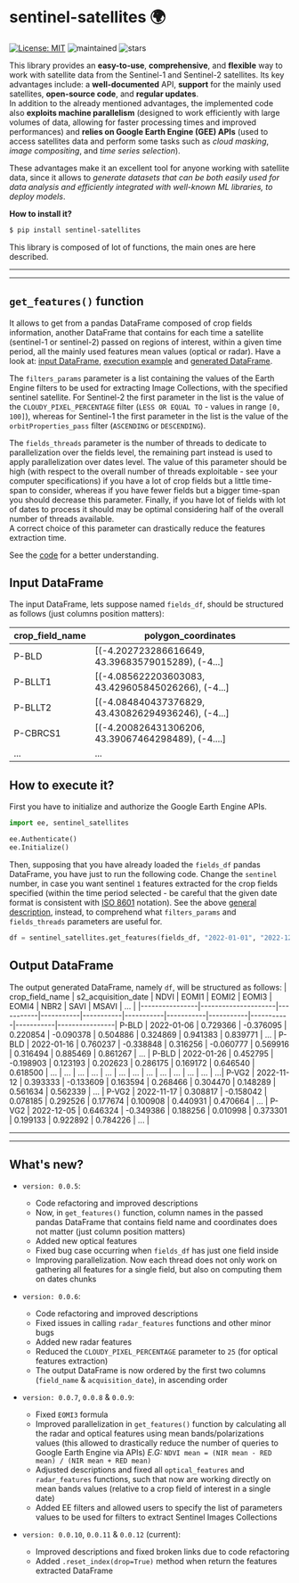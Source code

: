 # sentinel-satellites 🌍

[![License: MIT](https://img.shields.io/badge/license-MIT-yellow.svg)](https://github.com/Amatofrancesco99/master-thesis/blob/main/Notebooks/1-features-extraction/utils/LICENSE)
![maintained](https://img.shields.io/badge/maintained%3F-YES-green.svg)
![stars](https://img.shields.io/github/stars/Amatofrancesco99/master-thesis.svg)

This library provides an **easy-to-use**, **comprehensive**, and **flexible** way to work with satellite data from the Sentinel-1 and Sentinel-2 satellites. Its key advantages include: a **well-documented** API, **support** for the mainly used satellites, **open-source code**, and **regular updates**.<br>
In addition to the already mentioned advantages, the implemented code also **exploits machine parallelism** (designed to work efficiently with large volumes of data, allowing for faster processing times and improved performances) and **relies on Google Earth Engine (GEE) APIs** (used to access satellites data and perform some tasks such as *cloud masking*, *image compositing*, and *time series selection*).

These advantages make it an excellent tool for anyone working with satellite data, since it allows to *generate datasets that can be both easily used for data analysis and efficiently integrated with well-known ML libraries, to deploy models*.

**How to install it?**
```bash
$ pip install sentinel-satellites
```

This library is composed of lot of functions, the main ones are here described.

*** 
***
## `get_features()` function

It allows to get from a pandas DataFrame composed of crop fields information, another DataFrame that contains for each time a satellite (sentinel-1 or sentinel-2) passed on regions of interest, within a given time period, all the mainly used features mean values (optical or radar).
Have a look at: [input DataFrame](#input-dataframe), [execution example](#how-to-execute-it) and [generated DataFrame](#output-dataframe).

The `filters_params` parameter is a list containing the values of the Earth Engine filters to be used for extracting Image Collections, with the specified sentinel satellite. For Sentinel-2 the first parameter in the list is the value of the `CLOUDY_PIXEL_PERCENTAGE` filter (`LESS OR EQUAL TO` - values in range `[0, 100]`), whereas for Sentinel-1 the first parameter in the list is the value of the `orbitProperties_pass` filter (`ASCENDING` or `DESCENDING`).

The `fields_threads` parameter is the number of threads to dedicate to parallelization over the fields level, the remaining part instead is used to apply parallelization over dates level. The value of this parameter should be high (with respect to the overall number of threads exploitable - see your computer specifications) if you have a lot of crop fields but a little time-span to consider, whereas if you have fewer fields but a bigger time-span you should decrease this parameter. Finally, if you have lot of fields with lot of dates to process it should may be optimal considering half of the overall number of threads available. <br>A correct choice of this parameter can drastically reduce the features extraction time.

See the [code](https://github.com/Amatofrancesco99/master-thesis/blob/main/Notebooks/1-features-extraction/utils/sentinel_satellites.py) for a better understanding.

## Input DataFrame
The input DataFrame, lets suppose named `fields_df`, should be structured as follows (just columns position matters):

| crop_field_name |              polygon_coordinates                  |
|-----------------|---------------------------------------------------|
| P-BLD           |  [(-4.202723286616649, 43.39683579015289), (-4...]|
| P-BLLT1         | [(-4.085622203603083, 43.429605845026266), (-4...]|
| P-BLLT2         | [(-4.084840437376829, 43.430826294936246), (-4...]|
| P-CBRCS1        | [(-4.200826431306206, 43.39067464298489), (-4....]|
| ...             |             ...                                   |


## How to execute it?

First you have to initialize and authorize the Google Earth Engine APIs.

```python
import ee, sentinel_satellites

ee.Authenticate()
ee.Initialize()
```

Then, supposing that you have already loaded the `fields_df` pandas DataFrame, you have just to run the following code. Change the `sentinel` number, in case you want sentinel `1` features extracted for the crop fields specified (within the time period selected - be careful that the given date format is consistent with [ISO 8601](https://it.wikipedia.org/wiki/ISO_8601) notation). See the above [general description](#get_features-function), instead, to comprehend what `filters_params` and `fields_threads` parameters are useful for.

```python
df = sentinel_satellites.get_features(fields_df, "2022-01-01", "2022-12-31", sentinel=2, filters_params=['40'], fields_threads=3)
```

## Output DataFrame
The output generated DataFrame, namely `df`, will be structured as follows:
| crop_field_name | s2_acquisition_date | NDVI      | EOMI1     | EOMI2     | EOMI3     | EOMI4     | NBR2      | SAVI      | MSAVI     | ...   |
|----------------|---------------------|-----------|-----------|-----------|-----------|-----------|-----------|-----------|-----------|----------------|
P-BLD | 2022-01-06 | 0.729366 | -0.376095 | 0.220854 | -0.090378 |	0.504886 | 0.324869	| 0.941383 | 0.839771 |	... |
P-BLD | 2022-01-16	| 0.760237 | -0.338848 | 0.316256 | -0.060777 | 0.569916 | 	0.316494 | 0.885469 | 0.861267 | ... |
P-BLD | 2022-01-26 | 0.452795 | -0.198903 | 0.123193 |	0.202623 | 0.286175 | 0.169172 | 0.646540 |	0.618500 | ... |
... | ... | ... | ... |	...	 | ... | ... | ... | ... | ... | ... | ...|
P-VG2 |	2022-11-12 | 0.393333 | -0.133609 |	0.163594 | 0.268466 | 0.304470 | 0.148289 |	0.561634 | 0.562339 | ... |
P-VG2 | 2022-11-17 | 0.308817 |	-0.158042 | 0.078185 | 0.292526 | 0.177674 | 0.100908 |	0.440931 | 0.470664 | ... |
P-VG2 | 2022-12-05 | 0.646324 |	-0.349386 | 0.188256 | 0.010998 | 0.373301 | 0.199133 |	0.922892 | 0.784226 | ... |


***
***
## What's new?
* `version: 0.0.5`:
    * Code refactoring and improved descriptions
    * Now, in `get_features()` function, column names in the passed pandas DataFrame that contains field name and coordinates does not matter (just column position matters)
    * Added new optical features
    * Fixed bug case occurring when `fields_df` has just one field inside
    * Improving parallelization. Now each thread does not only work on gathering all features for a single field, but also on computing them on dates chunks

* `version: 0.0.6`:
    * Code refactoring and improved descriptions
    * Fixed issues in calling `radar_features` functions and other minor bugs
    * Added new radar features
    * Reduced the `CLOUDY_PIXEL_PERCENTAGE` parameter to `25` (for optical features extraction)
    * The output DataFrame is now ordered by the first two columns (`field_name` & `acquisition_date`), in ascending order 

* `version: 0.0.7`, `0.0.8` & `0.0.9`:
    * Fixed `EOMI3` formula
    * Improved parallelization in `get_features()` function by calculating all the radar and optical features using mean bands/polarizations values (this allowed to drastically reduce the number of queries to Google Earth Engine via APIs)
    *E.G:* `NDVI mean = (NIR mean - RED mean) / (NIR mean + RED mean)`
    * Adjusted descriptions and fixed all `optical_features` and `radar_features` functions, such that now are working directly on mean bands values (relative to a crop field of interest in a single date)
    * Added EE filters and allowed users to specify the list of parameters values to be used for filters to extract Sentinel Images Collections

* `version: 0.0.10`, `0.0.11` & `0.0.12` (current):
    * Improved descriptions and fixed broken links due to code refactoring
    * Added `.reset_index(drop=True)` method when return the features extracted DataFrame